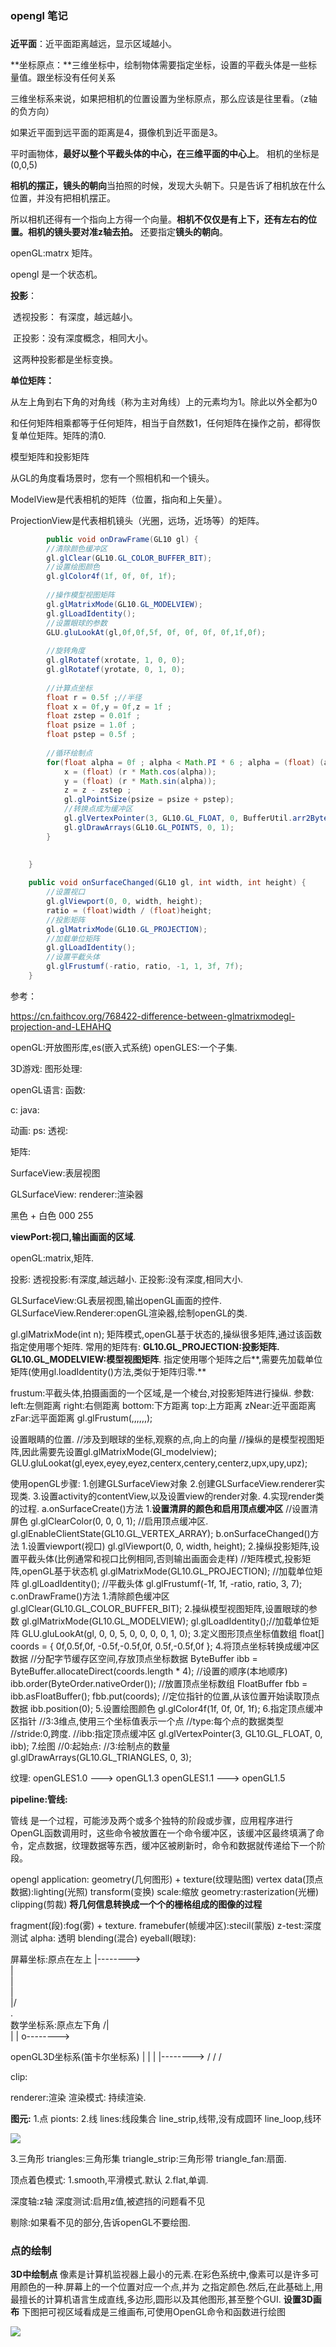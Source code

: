 ### opengl 笔记

### 

**近平面**：近平面距离越远，显示区域越小。

**坐标原点：**三维坐标中，绘制物体需要指定坐标，设置的平截头体是一些标量值。跟坐标没有任何关系

三维坐标系来说，如果把相机的位置设置为坐标原点，那么应该是往里看。（z轴的负方向）

如果近平面到远平面的距离是4，摄像机到近平面是3。

平时画物体，**最好以整个平截头体的中心，在三维平面的中心上**。 相机的坐标是(0,0,5)

**相机的摆正，镜头的朝向**当拍照的时候，发现大头朝下。只是告诉了相机放在什么位置，并没有把相机摆正。

所以相机还得有一个指向上方得一个向量。**相机不仅仅是有上下，还有左右的位置。相机的镜头要对准z轴去拍。** 还要指定**镜头的朝向**。



openGL:matrx 矩阵。

opengl 是一个状态机。



**投影**：

​     透视投影： 有深度，越远越小。

​     正投影：没有深度概念，相同大小。

​    这两种投影都是坐标变换。



 **单位矩阵：**

 从左上角到右下角的对角线（称为主对角线）上的元素均为1。除此以外全都为0

 和任何矩阵相乘都等于任何矩阵，相当于自然数1，任何矩阵在操作之前，都得恢复单位矩阵。矩阵的清0.



模型矩阵和投影矩阵

从GL的角度看场景时，您有一个照相机和一个镜头。

ModelView是代表相机的矩阵（位置，指向和上矢量）。

ProjectionView是代表相机镜头（光圈，远场，近场等）的矩阵。

```java
		public void onDrawFrame(GL10 gl) {
		//清除颜色缓冲区
		gl.glClear(GL10.GL_COLOR_BUFFER_BIT);
		//设置绘图颜色
		gl.glColor4f(1f, 0f, 0f, 1f);
		
		//操作模型视图矩阵
		gl.glMatrixMode(GL10.GL_MODELVIEW);
		gl.glLoadIdentity();
		//设置眼球的参数
		GLU.gluLookAt(gl,0f,0f,5f, 0f, 0f, 0f, 0f,1f,0f);
		
		//旋转角度
		gl.glRotatef(xrotate, 1, 0, 0);
		gl.glRotatef(yrotate, 0, 1, 0);
		
		//计算点坐标
		float r = 0.5f ;//半径
		float x = 0f,y = 0f,z = 1f ;
		float zstep = 0.01f ;
		float psize = 1.0f ;
		float pstep = 0.5f ;
		
		//循环绘制点
		for(float alpha = 0f ; alpha < Math.PI * 6 ; alpha = (float) (alpha + Math.PI / 16)){
			x = (float) (r * Math.cos(alpha));
			y = (float) (r * Math.sin(alpha));
			z = z - zstep ;
			gl.glPointSize(psize = psize + pstep);
			//转换点成为缓冲区
			gl.glVertexPointer(3, GL10.GL_FLOAT, 0, BufferUtil.arr2ByteBuffer(new float[]{x,y,z}));
			gl.glDrawArrays(GL10.GL_POINTS, 0, 1);
		}
		
		
	}
```

```java
	public void onSurfaceChanged(GL10 gl, int width, int height) {
		//设置视口
		gl.glViewport(0, 0, width, height);
		ratio = (float)width / (float)height;
		//投影矩阵
		gl.glMatrixMode(GL10.GL_PROJECTION);
		//加载单位矩阵
		gl.glLoadIdentity();
		//设置平截头体
		gl.glFrustumf(-ratio, ratio, -1, 1, 3f, 7f);
	}
```



参考：

https://cn.faithcov.org/768422-difference-between-glmatrixmodegl-projection-and-LEHAHQ



openGL:开放图形库,es(嵌入式系统)
openGLES:一个子集.

3D游戏:
图形处理:

openGL语言:
函数:

c:
java:

动画:
ps:
透视:

矩阵:

SurfaceView:表层视图

GLSurfaceView:
renderer:渲染器

黑色  +  白色
000  255 

**viewPort:视口,输出画面的区域**.

openGL:matrix,矩阵.

投影:
	透视投影:有深度,越远越小.
	正投影:没有深度,相同大小.

GLSurfaceView:GL表层视图,输出openGL画面的控件.
GLSurfaceView.Renderer:openGL渲染器,绘制openGL的类.

gl.glMatrixMode(int n);
	矩阵模式,openGL基于状态的,操纵很多矩阵,通过该函数指定使用哪个矩阵.
	常用的矩阵有:
		**GL10.GL_PROJECTION:投影矩阵.**
		**GL10.GL_MODELVIEW:模型视图矩阵**.
	指定使用哪个矩阵之后**,需要先加载单位矩阵(使用gl.loadIdentity()方法,类似于矩阵归零.**

frustum:平截头体,拍摄画面的一个区域,是一个棱台,对投影矩阵进行操纵.
		参数:
		left:左侧距离
		right:右侧距离
		bottom:下方距离
		top:上方距离
		zNear:近平面距离
		zFar:远平面距离
		gl.glFrustum(,,,,,,);

设置眼睛的位置.
	//涉及到眼球的坐标,观察的点,向上的向量
	//操纵的是模型视图矩阵,因此需要先设置gl.glMatrixMode(Gl_modelview);
	GLU.gluLookat(gl,eyex,eyey,eyez,centerx,centery,centerz,upx,upy,upz);

使用openGL步骤:
1.创建GLSurfaceView对象
2.创建GLSurfaceView.renderer实现类.
3.设置activity的contentView,以及设置view的render对象.
4.实现render类的过程.
	a.onSurfaceCreate()方法
		1.**设置清屏的颜色和启用顶点缓冲区**
		//设置清屏色
		gl.glClearColor(0, 0, 0, 1);
		//启用顶点缓冲区.
		gl.glEnableClientState(GL10.GL_VERTEX_ARRAY);
	b.onSurfaceChanged()方法
		1.设置viewport(视口)
			gl.glViewport(0, 0, width, height);
		2.操纵投影矩阵,设置平截头体(比例通常和视口比例相同,否则输出画面会走样)
			//矩阵模式,投影矩阵,openGL基于状态机
			gl.glMatrixMode(GL10.GL_PROJECTION);
			//加载单位矩阵
			gl.glLoadIdentity();
			//平截头体
			gl.glFrustumf(-1f, 1f, -ratio, ratio, 3, 7);
	c.onDrawFrame()方法
		1.清除颜色缓冲区
			gl.glClear(GL10.GL_COLOR_BUFFER_BIT);
		2.操纵模型视图矩阵,设置眼球的参数
			gl.glMatrixMode(GL10.GL_MODELVIEW);
			gl.glLoadIdentity();//加载单位矩阵
			GLU.gluLookAt(gl, 0, 0, 5, 0, 0, 0, 0, 1, 0);
		3.定义图形顶点坐标值数组
			float[] coords = {
				0f,0.5f,0f,
				-0.5f,-0.5f,0f,
				0.5f,-0.5f,0f
			};
		4.将顶点坐标转换成缓冲区数据
			//分配字节缓存区空间,存放顶点坐标数据
			ByteBuffer ibb = ByteBuffer.allocateDirect(coords.length * 4);
			//设置的顺序(本地顺序)
			ibb.order(ByteOrder.nativeOrder());
			//放置顶点坐标数组
			FloatBuffer fbb = ibb.asFloatBuffer();
			fbb.put(coords);
			//定位指针的位置,从该位置开始读取顶点数据
			ibb.position(0);
		5.设置绘图颜色
			gl.glColor4f(1f, 0f, 0f, 1f);
		6.指定顶点缓冲区指针
			//3:3维点,使用三个坐标值表示一个点
			//type:每个点的数据类型 
			//stride:0,跨度.
			//ibb:指定顶点缓冲区
			gl.glVertexPointer(3, GL10.GL_FLOAT, 0, ibb);
		7.绘图
			//0:起始点:
			//3:绘制点的数量
			gl.glDrawArrays(GL10.GL_TRIANGLES, 0, 3);

纹理:
	openGLES1.0 ---> openGL1.3
	openGLES1.1 ---> openGL1.5
	
**pipeline:管线:**

管线 是一个过程，可能涉及两个或多个独特的阶段或步骤，应用程序进行OpenGL函数调用时，这些命令被放置在一个命令缓冲区，该缓冲区最终填满了命令，定点数据，纹理数据等东西，缓冲区被刷新时，命令和数据就传递给下一个阶段。





opengl application: geometry(几何图形) + texture(纹理贴图)
vertex data(顶点数据):lighting(光照) transform(变换) scale:缩放
geometry:rasterization(光栅) clipping(剪裁) **将几何信息转换成一个个的栅格组成的图像的过程**

fragment(段):fog(雾) + texture.
framebufer(帧缓冲区):stecil(蒙版) z-test:深度测试 alpha: 透明 blending(混合)
eyeball(眼球):

屏幕坐标:原点在左上
		 |-------->  		
		 |          
		 |          
		 |          
		\|/         
		 .          
数学坐标系:原点左下角
	   /|\
		|
		|
		o-------->

openGL3D坐标系(笛卡尔坐标系)
		|
		|
		|
		|-------->
	   /
	  /
	 /

clip:

renderer:渲染
渲染模式:
	持续渲染.

**图元:**
1.点
	pionts:
2.线 
	lines:线段集合
	line_strip,线带,没有成圆环
	line_loop,线环

![](02.bmp)

3.三角形
	triangles:三角形集
	triangle_strip:三角形带
	triangle_fan:扇面.

顶点着色模式:
	1.smooth,平滑模式.默认
	2.flat,单调.

深度轴:z轴
深度测试:启用z值,被遮挡的问题看不见

剔除:如果看不见的部分,告诉openGL不要绘图.



### 点的绘制

**3D中绘制点**
像素是计算机监视器上最小的元素.在彩色系统中,像素可以是许多可用颜色的一种.屏幕上的一个位置对应一个点,并为
之指定颜色.然后,在此基础上,用最擅长的计算机语言生成直线,多边形,圆形以及其他图形,甚至整个GUI.
**设置3D画布**
下图把可视区域看成是三维画布,可使用OpenGL命令和函数进行绘图

![](01.png)

